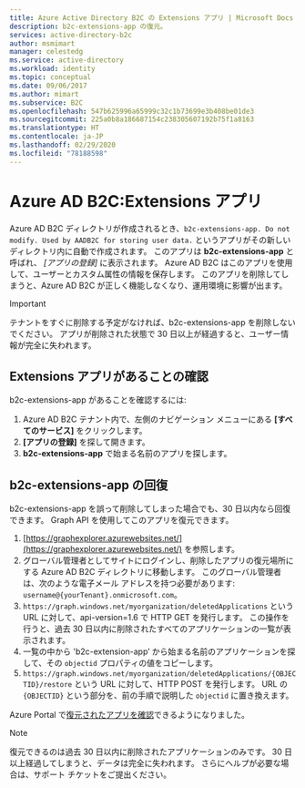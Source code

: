 ```yaml
---
title: Azure Active Directory B2C の Extensions アプリ | Microsoft Docs
description: b2c-extensions-app の復元。
services: active-directory-b2c
author: msmimart
manager: celestedg
ms.service: active-directory
ms.workload: identity
ms.topic: conceptual
ms.date: 09/06/2017
ms.author: mimart
ms.subservice: B2C
ms.openlocfilehash: 547b625996a65999c32c1b73699e3b408be01de3
ms.sourcegitcommit: 225a0b8a186687154c238305607192b75f1a8163
ms.translationtype: HT
ms.contentlocale: ja-JP
ms.lasthandoff: 02/29/2020
ms.locfileid: "78188598"
---
```

# <a name="azure-ad-b2c-extensions-app"></a>Azure AD B2C:Extensions アプリ

Azure AD B2C ディレクトリが作成されるとき、`b2c-extensions-app. Do not modify. Used by AADB2C for storing user data.` というアプリがその新しいディレクトリ内に自動で作成されます。 このアプリは **b2c-extensions-app** と呼ばれ、 *[アプリの登録]* に表示されます。 Azure AD B2C はこのアプリを使用して、ユーザーとカスタム属性の情報を保存します。 このアプリを削除してしまうと、Azure AD B2C が正しく機能しなくなり、運用環境に影響が出ます。

> [!IMPORTANT]
> テナントをすぐに削除する予定がなければ、b2c-extensions-app を削除しないでください。 アプリが削除された状態で 30 日以上が経過すると、ユーザー情報が完全に失われます。

## <a name="verifying-that-the-extensions-app-is-present"></a>Extensions アプリがあることの確認

b2c-extensions-app があることを確認するには:

1. Azure AD B2C テナント内で、左側のナビゲーション メニューにある **[すべてのサービス]** をクリックします。
1. **[アプリの登録]** を探して開きます。
1. **b2c-extensions-app** で始まる名前のアプリを探します。

## <a name="recover-the-extensions-app"></a>b2c-extensions-app の回復

b2c-extensions-app を誤って削除してしまった場合でも、30 日以内なら回復できます。 Graph API を使用してこのアプリを復元できます。

1. [https://graphexplorer.azurewebsites.net/](https://graphexplorer.azurewebsites.net/) を参照します。
1. グローバル管理者としてサイトにログインし、削除したアプリの復元場所にする Azure AD B2C ディレクトリに移動します。 このグローバル管理者は、次のような電子メール アドレスを持つ必要があります: `username@{yourTenant}.onmicrosoft.com`。
1. `https://graph.windows.net/myorganization/deletedApplications` という URL に対して、api-version=1.6 で HTTP GET を発行します。 この操作を行うと、過去 30 日以内に削除されたすべてのアプリケーションの一覧が表示されます。
1. 一覧の中から 'b2c-extension-app’ から始まる名前のアプリケーションを探して、その `objectid` プロパティの値をコピーします。
1. `https://graph.windows.net/myorganization/deletedApplications/{OBJECTID}/restore` という URL に対して、HTTP POST を発行します。 URL の `{OBJECTID}` という部分を、前の手順で説明した `objectid` に置き換えます。

Azure Portal で[復元されたアプリを確認](#verifying-that-the-extensions-app-is-present)できるようになりました。

> [!NOTE]
> 復元できるのは過去 30 日以内に削除されたアプリケーションのみです。 30 日以上経過してしまうと、データは完全に失われます。 さらにヘルプが必要な場合は、サポート チケットをご提出ください。
